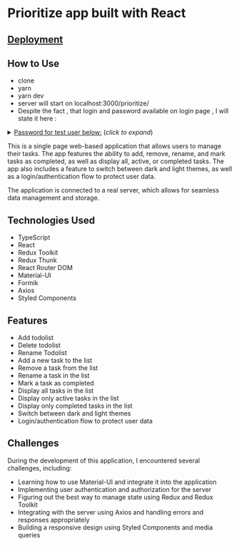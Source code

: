 # Prioritize app built with React

## [Deployment](https://rinalinds.github.io/prioritize/)

## How to Use

- clone
- yarn
- yarn dev
- server will start on localhost:3000/prioritize/
- Despite the fact , that login and password available on login page , I will state it here :

<details>
    <summary><u>Password for test user below:</u> (<i>click to expand</i>)</summary>
    <!-- have to be followed by an empty line! --> 

<p>Email: free@samuraijs.com</p>
<p>Password: free</p>
  </details>



This is a single page web-based application that allows users to manage their tasks. The app features the
ability to add, remove, rename, and mark tasks as completed, as well as display all, active, or completed tasks. The app
also includes a feature to switch between dark and light themes, as well as a login/authentication flow to protect user
data.

The application is connected to a real server, which allows for seamless data management and storage.

## Technologies Used

- TypeScript
- React
- Redux Toolkit
- Redux Thunk
- React Router DOM
- Material-UI
- Formik
- Axios
- Styled Components

## Features

- Add todolist
- Delete todolist
- Rename Todolist
- Add a new task to the list
- Remove a task from the list
- Rename a task in the list
- Mark a task as completed
- Display all tasks in the list
- Display only active tasks in the list
- Display only completed tasks in the list
- Switch between dark and light themes
- Login/authentication flow to protect user data

## Challenges

During the development of this application, I encountered several challenges, including:

- Learning how to use Material-UI and integrate it into the application
- Implementing user authentication and authorization for the server
- Figuring out the best way to manage state using Redux and Redux Toolkit
- Integrating with the server using Axios and handling errors and responses appropriately
- Building a responsive design using Styled Components and media queries


